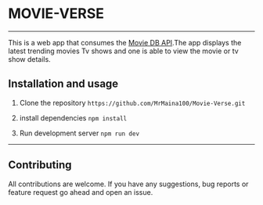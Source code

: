 # MOVIE-VERSE
___
This is a web app that consumes the [Movie DB API](https://www.themoviedb.org/).The app displays the latest trending movies Tv shows and one is able to view the movie or tv show details.

## Installation and usage 

1. Clone the repository  ```https://github.com/MrMaina100/Movie-Verse.git```

1. install dependencies ```npm install```

1. Run development server  ```npm run dev```

---
## Contributing
All contributions are welcome. If you have any suggestions, bug reports or feature request go ahead and open an issue.



